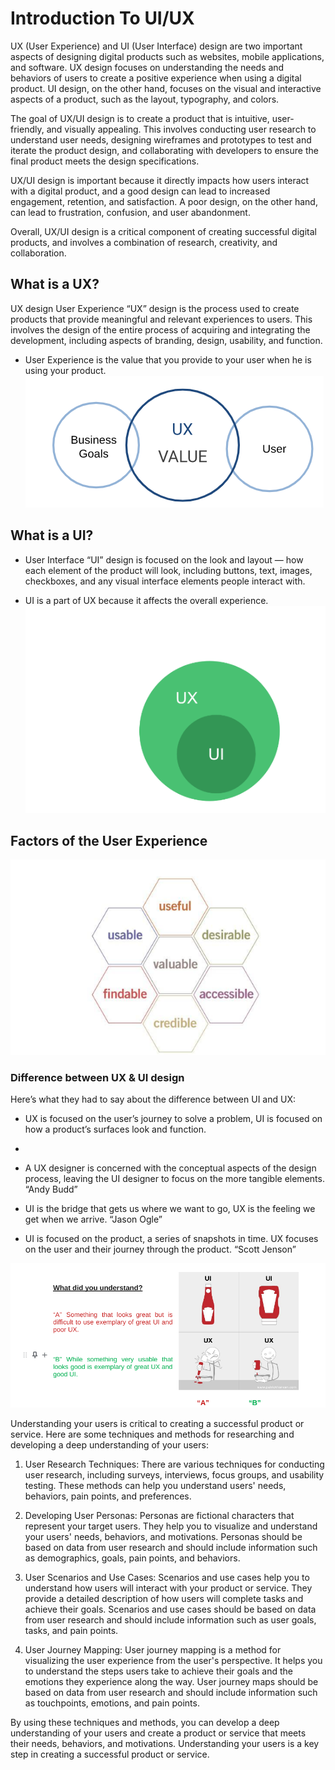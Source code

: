 





# Introduction To UI/UX


UX (User Experience) and UI (User Interface) design are two important aspects of designing digital products such as websites, mobile applications, and software. UX design focuses on understanding the needs and behaviors of users to create a positive experience when using a digital product. UI design, on the other hand, focuses on the visual and interactive aspects of a product, such as the layout, typography, and colors.

The goal of UX/UI design is to create a product that is intuitive, user-friendly, and visually appealing. This involves conducting user research to understand user needs, designing wireframes and prototypes to test and iterate the product design, and collaborating with developers to ensure the final product meets the design specifications.

UX/UI design is important because it directly impacts how users interact with a digital product, and a good design can lead to increased engagement, retention, and satisfaction. A poor design, on the other hand, can lead to frustration, confusion, and user abandonment.

Overall, UX/UI design is a critical component of creating successful digital products, and involves a combination of research, creativity, and collaboration.

## What is a UX?

UX design 
User Experience “UX” design is the process used to create products that provide meaningful and relevant experiences to users. This involves the design of the entire process of acquiring and integrating the development, including aspects of branding, design, usability, and function.
-   User Experience is the value that you provide to your user when he is using your product.
![enter image description here](./ux.png)

## What is a UI?

-   User Interface “UI” design is focused on the look and layout — how each element of the product will look, including buttons, text, images, checkboxes, and any visual interface elements people interact with.      

-   UI is a part of UX because it affects the overall experience.
![enter image description here](./ui.png)




##  Factors of the User Experience








![enter image description here](./factor.png)


###  Difference between UX & UI design   

Here’s what they had to say about the difference between UI and UX:

   - UX is focused on the user’s journey to solve a problem, UI is focused on how a product’s surfaces look and function. 
   - 
   - A UX designer is concerned with the conceptual aspects of the design process, leaving the UI designer to focus on the more tangible elements. “Andy Budd”
    
-  UI is the bridge that gets us where we want to go, UX is the feeling we get when we arrive. “Jason Ogle”
    
-   UI is focused on the product, a series of snapshots in time. UX focuses on the user and their journey through the product. “Scott Jenson”
    
![enter image description here](./uiux.png)



Understanding your users is critical to creating a successful product or service. Here are some techniques and methods for researching and developing a deep understanding of your users:

1.  User Research Techniques: There are various techniques for conducting user research, including surveys, interviews, focus groups, and usability testing. These methods can help you understand users' needs, behaviors, pain points, and preferences.
    
2.  Developing User Personas: Personas are fictional characters that represent your target users. They help you to visualize and understand your users' needs, behaviors, and motivations. Personas should be based on data from user research and should include information such as demographics, goals, pain points, and behaviors.
    
3.  User Scenarios and Use Cases: Scenarios and use cases help you to understand how users will interact with your product or service. They provide a detailed description of how users will complete tasks and achieve their goals. Scenarios and use cases should be based on data from user research and should include information such as user goals, tasks, and pain points.
    
4.  User Journey Mapping: User journey mapping is a method for visualizing the user experience from the user's perspective. It helps you to understand the steps users take to achieve their goals and the emotions they experience along the way. User journey maps should be based on data from user research and should include information such as touchpoints, emotions, and pain points.
    

By using these techniques and methods, you can develop a deep understanding of your users and create a product or service that meets their needs, behaviors, and motivations. Understanding your users is a key step in creating a successful product or service.